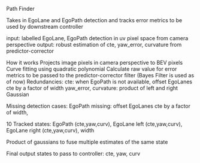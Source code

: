 Path Finder

Takes in EgoLane and EgoPath detection and tracks error metrics to be used by downstream controller

input: labelled EgoLane, EgoPath detection in uv pixel space from camera perspective
output: robust estimation of cte, yaw_error, curvature from predictor-corrector

How it works
Projects image pixels in camera perspective to BEV pixels
Curve fitting using quadratic polynomial
Calculate raw value for error metrics to be passed to the predictor-corrector filter (Bayes Filter is used as of now)
Redundancies:
    cte: when EgoPath is not available, offset EgoLanes cte by a factor of width
    yaw_error, curvature: product of left and right Gaussian


Missing detection cases:
EgoPath missing: offset EgoLanes cte by a factor of width, 


10 Tracked states: EgoPath (cte,yaw,curv), EgoLane left (cte,yaw,curv), EgoLane right (cte,yaw,curv), width

Product of gaussians to fuse multiple estimates of the same state

Final output states to pass to controller: cte, yaw, curv